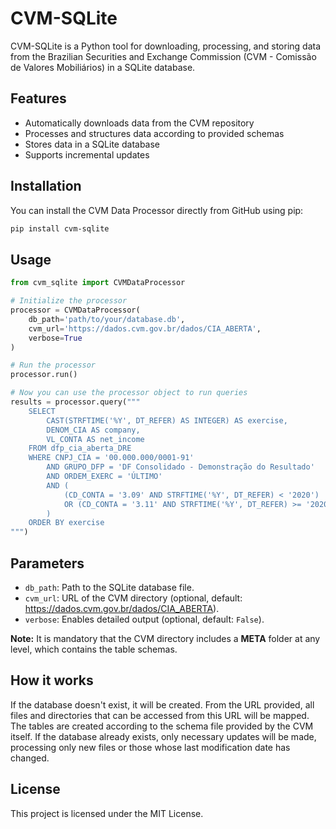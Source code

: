 # CVM-SQLite

CVM-SQLite is a Python tool for downloading, processing, and storing data from the Brazilian Securities and Exchange Commission (CVM - Comissão de Valores Mobiliários) in a SQLite database.

## Features

- Automatically downloads data from the CVM repository
- Processes and structures data according to provided schemas
- Stores data in a SQLite database
- Supports incremental updates

## Installation

You can install the CVM Data Processor directly from GitHub using pip:

```bash
pip install cvm-sqlite
```

## Usage

```python
from cvm_sqlite import CVMDataProcessor

# Initialize the processor
processor = CVMDataProcessor(
    db_path='path/to/your/database.db',
    cvm_url='https://dados.cvm.gov.br/dados/CIA_ABERTA',
    verbose=True
)

# Run the processor
processor.run()

# Now you can use the processor object to run queries
results = processor.query("""
    SELECT
        CAST(STRFTIME('%Y', DT_REFER) AS INTEGER) AS exercise,
        DENOM_CIA AS company,
        VL_CONTA AS net_income
    FROM dfp_cia_aberta_DRE
    WHERE CNPJ_CIA = '00.000.000/0001-91'
        AND GRUPO_DFP = 'DF Consolidado - Demonstração do Resultado'
        AND ORDEM_EXERC = 'ÚLTIMO'
        AND (
            (CD_CONTA = '3.09' AND STRFTIME('%Y', DT_REFER) < '2020')
            OR (CD_CONTA = '3.11' AND STRFTIME('%Y', DT_REFER) >= '2020')
        )
    ORDER BY exercise
""")
```

## Parameters

- `db_path`: Path to the SQLite database file.
- `cvm_url`: URL of the CVM directory (optional, default: https://dados.cvm.gov.br/dados/CIA_ABERTA).
- `verbose`: Enables detailed output (optional, default: `False`).

**Note:** It is mandatory that the CVM directory includes a **META** folder at any level, which contains the table schemas.

## How it works

If the database doesn't exist, it will be created.
From the URL provided, all files and directories that can be accessed from this URL will be mapped.
The tables are created according to the schema file provided by the CVM itself.
If the database already exists, only necessary updates will be made, processing only new files or those whose last modification date has changed.

## License

This project is licensed under the MIT License.
